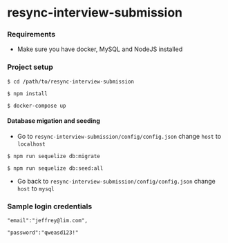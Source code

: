 # resync-interview-submission
### Requirements
- Make sure you have docker, MySQL and NodeJS installed 

### Project setup 
```shell
$ cd /path/to/resync-interview-submission

$ npm install 

$ docker-compose up
```
#### Database migation and seeding
- Go to `resync-interview-submission/config/config.json` change `host` to `localhost`
```shell
$ npm run sequelize db:migrate

$ npm run sequelize db:seed:all
```
- Go back to `resync-interview-submission/config/config.json` change `host` to `mysql`

### Sample login credentials
```shell
"email":"jeffrey@lim.com",

"password":"qweasd123!"
```


